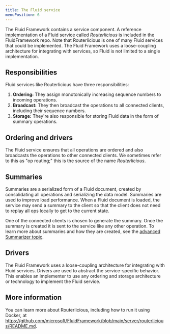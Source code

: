 ```yaml
---
title: The Fluid service
menuPosition: 6
---
```


The Fluid Framework contains a service component. A reference implementation of a Fluid service called _Routerlicious_ is
included in the FluidFramework repo. Note that Routerlicious is one of many Fluid services that could be implemented.
The Fluid Framework uses a loose-coupling architecture for integrating with services, so Fluid is not limited to a single
implementation.


## Responsibilities

Fluid services like Routerlicious have three responsibilities:

1. **Ordering:** They assign monotonically increasing sequence numbers to incoming operations.
1. **Broadcast:** They then broadcast the operations to all connected clients, including their sequence numbers.
1. **Storage:** They're also responsible for storing Fluid data in the form of summary operations.


## Ordering and drivers

The Fluid service ensures that all operations are ordered and also broadcasts the operations to other connected clients.
We sometimes refer to this as "op routing;" this is the source of the name _Routerlicious_.


## Summaries

Summaries are a serialized form of a Fluid document, created by consolidating all operations and serializing the data
model. Summaries are used to improve load performance. When a Fluid document is loaded, the service may send a summary
to the client so that the client does not need to replay all ops locally to get to the current state.

One of the connected clients is chosen to generate the summary. Once the summary is created it is sent to the service
like any other operation. To learn more about summaries and how they are created, see the [advanced Summarizer
topic](../advanced/summarizer.md).


## Drivers

The Fluid Framework uses a loose-coupling architecture for integrating with Fluid services. Drivers are used to abstract
the service-specific behavior. This enables an implementer to use any ordering and storage architecture or technology to
implement the Fluid service.


## More information

You can learn more about Routerlicious, including how to run it using Docker, at
<https://github.com/microsoft/FluidFramework/blob/main/server/routerlicious/README.md>.
